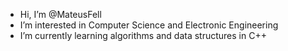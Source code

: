 - Hi, I’m @MateusFell
- I’m interested in Computer Science and Electronic Engineering
- I’m currently learning algorithms and data structures in C++

<!---
MateusFell/MateusFell is a ✨ special ✨ repository because its `README.md` (this file) appears on your GitHub profile.
You can click the Preview link to take a look at your changes.
--->
